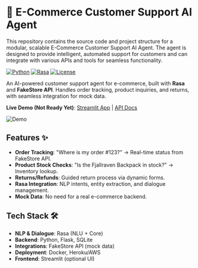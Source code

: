 # 🤖 E-Commerce Customer Support AI Agent

This repository contains the source code and project structure for a modular, scalable E-Commerce Customer Support AI Agent. The agent is designed to provide intelligent, automated support for customers and can integrate with various APIs and tools for seamless functionality.

[![Python](https://img.shields.io/badge/Python-3.9%2B-blue)](https://www.python.org/)
[![Rasa](https://img.shields.io/badge/Rasa-3.x-orange)](https://rasa.com/)
[![License](https://img.shields.io/badge/License-MIT-green)](LICENSE)

An AI-powered customer support agent for e-commerce, built with **Rasa** and **FakeStore API**. Handles order tracking, product inquiries, and returns, with seamless integration for mock data.

**Live Demo (Not Ready Yet)**: [Streamlit App](https://your-streamlit-link.streamlit.app/) | [API Docs](https://your-api.herokuapp.com/docs)

![Demo](demo.gif) <!-- Add a GIF later -->

## Features ✨
- **Order Tracking**: "Where is my order #123?" → Real-time status from FakeStore API.
- **Product Stock Checks**: "Is the Fjallraven Backpack in stock?" → Inventory lookup.
- **Returns/Refunds**: Guided return process via dynamic forms.
- **Rasa Integration**: NLP intents, entity extraction, and dialogue management.
- **Mock Data**: No need for a real e-commerce backend.

## Tech Stack 🛠️
- **NLP & Dialogue**: Rasa (NLU + Core)
- **Backend**: Python, Flask, SQLite
- **Integrations**: FakeStore API (mock data)
- **Deployment**: Docker, Heroku/AWS
- **Frontend**: Streamlit (optional UI)



